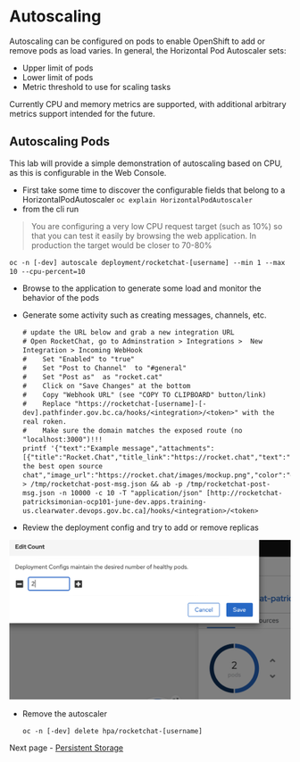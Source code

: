 # Autoscaling
Autoscaling can be configured on pods to enable OpenShift to add or remove pods as load varies. In general, the Horizontal Pod Autoscaler sets: 
    
- Upper limit of pods
- Lower limit of pods
- Metric threshold to use for scaling tasks

Currently CPU and memory metrics are supported, with additional arbitrary metrics support intended for the future. 

## Autoscaling Pods
This lab will provide a simple demonstration of autoscaling based on CPU, as this is configurable in the Web Console. 

- First take some time to discover the configurable fields that belong to a HorizontalPodAutoscaler `oc explain HorizontalPodAutoscaler` 
- from the cli run 
> You are configuring a very low CPU request target (such as 10%) so that you can test it easily by browsing the web application. In production the target would be closer to 70-80%
```oc:cli
oc -n [-dev] autoscale deployment/rocketchat-[username] --min 1 --max 10 --cpu-percent=10
```

- Browse to the application to generate some load and monitor the behavior of the pods
- Generate some activity such as creating messages, channels, etc. 
  ```oc:cli
  # update the URL below and grab a new integration URL
  # Open RocketChat, go to Adminstration > Integrations >  New Integration > Incoming WebHook
  #    Set "Enabled" to "true"
  #    Set "Post to Channel"  to "#general"
  #    Set "Post as"  as "rocket.cat"
  #    Click on "Save Changes" at the bottom
  #    Copy "Webhook URL" (see "COPY TO CLIPBOARD" button/link)
  #    Replace "https://rocketchat-[username]-[-dev].pathfinder.gov.bc.ca/hooks/<integration>/<token>" with the real roken.
  #    Make sure the domain matches the exposed route (no "localhost:3000")!!!
  printf '{"text":"Example message","attachments":[{"title":"Rocket.Chat","title_link":"https://rocket.chat","text":"Rocket.Chat, the best open source chat","image_url":"https://rocket.chat/images/mockup.png","color":"#764FA5"}]}' > /tmp/rocketchat-post-msg.json && ab -p /tmp/rocketchat-post-msg.json -n 10000 -c 10 -T "application/json" [http://rocketchat-patricksimonian-ocp101-june-dev.apps.training-us.clearwater.devops.gov.bc.ca]/hooks/<integration>/<token>
  ```


- Review the deployment config and try to add or remove replicas

![](./images/05_autoscaling_02.png)

- Remove the autoscaler
  ```oc:cli
  oc -n [-dev] delete hpa/rocketchat-[username]
  ```

Next page - [Persistent Storage](./08_persistent_storage.md)
